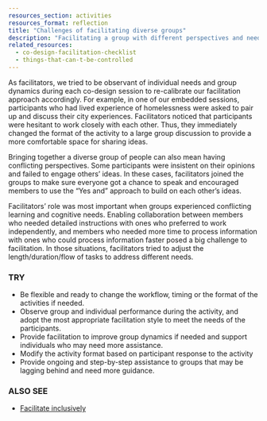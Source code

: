 ```yaml
---
resources_section: activities
resources_format: reflection
title: "Challenges of facilitating diverse groups"
description: "Facilitating a group with different perspectives and needs requires open mindedness and flexibility."
related_resources:
  - co-design-facilitation-checklist
  - things-that-can-t-be-controlled
---
```


As facilitators, we tried to be observant of individual needs and group dynamics during each co-design session to re-calibrate our facilitation approach accordingly. For example, in one of our embedded sessions, participants who had lived experience of homelessness were asked to pair up and discuss their city experiences. Facilitators noticed that participants were hesitant to work closely with each other. Thus, they immediately changed the format of the activity to a large group discussion to provide a more comfortable space for sharing ideas.


Bringing together a diverse group of people can also mean having conflicting perspectives. Some participants were insistent on their opinions and failed to engage others’ ideas. In these cases, facilitators joined the groups to make sure everyone got a chance to speak and encouraged members to use the “Yes and” approach to build on each other’s ideas.


Facilitators’ role was most important when groups experienced conflicting learning and cognitive needs. Enabling collaboration between members who needed detailed instructions with ones who preferred to work independently, and members who needed more time to process information with ones who could process information faster posed a big challenge to facilitation. In those situations, facilitators tried to adjust the length/duration/flow of tasks to address different needs.

### TRY

- Be flexible and ready to change the workflow, timing or the format of the activities if needed.
- Observe group and individual performance during the activity, and adopt the most appropriate facilitation style to meet the needs of the participants.
- Provide facilitation to improve group dynamics if needed and support individuals who may need more assistance.
- Modify the activity format based on participant response to the activity
- Provide ongoing and step-by-step assistance to groups that may be lagging behind and need more guidance.

### ALSO SEE

- [Facilitate inclusively](https://guide.inclusivedesign.ca/practices/FacilitateInclusively.html)
